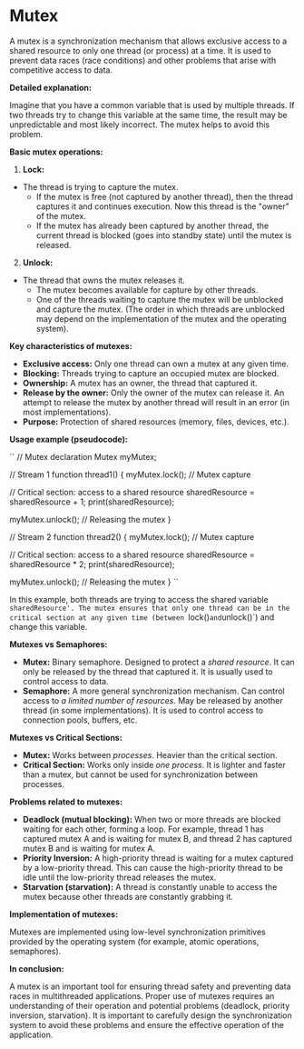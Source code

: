 # Mutex 
A mutex is a synchronization mechanism that allows exclusive access to a shared resource to only one thread (or process) at a time.  It is used to prevent data races (race conditions) and other problems that arise with competitive access to data.

**Detailed explanation:**

Imagine that you have a common variable that is used by multiple threads. If two threads try to change this variable at the same time, the result may be unpredictable and most likely incorrect.  The mutex helps to avoid this problem.

**Basic mutex operations:**

1. **Lock:**
* The thread is trying to capture the mutex.
    * If the mutex is free (not captured by another thread), then the thread captures it and continues execution.  Now this thread is the "owner" of the mutex.
    * If the mutex has already been captured by another thread, the current thread is blocked (goes into standby state) until the mutex is released.

2. **Unlock:**
* The thread that owns the mutex releases it.
    * The mutex becomes available for capture by other threads.
    * One of the threads waiting to capture the mutex will be unblocked and capture the mutex.  (The order in which threads are unblocked may depend on the implementation of the mutex and the operating system).

**Key characteristics of mutexes:**

* **Exclusive access:** Only one thread can own a mutex at any given time.
* **Blocking:** Threads trying to capture an occupied mutex are blocked.
* **Ownership:** A mutex has an owner, the thread that captured it.
* **Release by the owner:** Only the owner of the mutex can release it.  An attempt to release the mutex by another thread will result in an error (in most implementations).
* **Purpose:** Protection of shared resources (memory, files, devices, etc.).

**Usage example (pseudocode):**

``
// Mutex declaration
Mutex myMutex;

// Stream 1
function thread1() {
myMutex.lock(); // Mutex capture

  // Critical section: access to a shared resource
  sharedResource = sharedResource + 1;
  print(sharedResource);

  myMutex.unlock(); // Releasing the mutex
}

// Stream 2
function thread2() {
  myMutex.lock(); // Mutex capture

  // Critical section: access to a shared resource
  sharedResource = sharedResource * 2;
  print(sharedResource);

  myMutex.unlock(); // Releasing the mutex
}
``

In this example, both threads are trying to access the shared variable `sharedResource'. The mutex ensures that only one thread can be in the critical section at any given time (between `lock()` and `unlock()`) and change this variable.

**Mutexes vs Semaphores:**

* **Mutex:** Binary semaphore.  Designed to protect a *shared resource*.  It can only be released by the thread that captured it.  It is usually used to control access to data.
* **Semaphore:** A more general synchronization mechanism.  Can control access to *a limited number of resources*. May be released by another thread (in some implementations). It is used to control access to connection pools, buffers, etc.

**Mutexes vs Critical Sections:**

* **Mutex:** Works between *processes*.  Heavier than the critical section.
* **Critical Section:** Works only inside *one process*.  It is lighter and faster than a mutex, but cannot be used for synchronization between processes.

**Problems related to mutexes:**

* **Deadlock (mutual blocking):** When two or more threads are blocked waiting for each other, forming a loop.  For example, thread 1 has captured mutex A and is waiting for mutex B, and thread 2 has captured mutex B and is waiting for mutex A.
* **Priority Inversion:** A high-priority thread is waiting for a mutex captured by a low-priority thread.  This can cause the high-priority thread to be idle until the low-priority thread releases the mutex.
* **Starvation (starvation):** A thread is constantly unable to access the mutex because other threads are constantly grabbing it.

**Implementation of mutexes:**

Mutexes are implemented using low-level synchronization primitives provided by the operating system (for example, atomic operations, semaphores).

**In conclusion:**

A mutex is an important tool for ensuring thread safety and preventing data races in multithreaded applications. Proper use of mutexes requires an understanding of their operation and potential problems (deadlock, priority inversion, starvation). It is important to carefully design the synchronization system to avoid these problems and ensure the effective operation of the application.